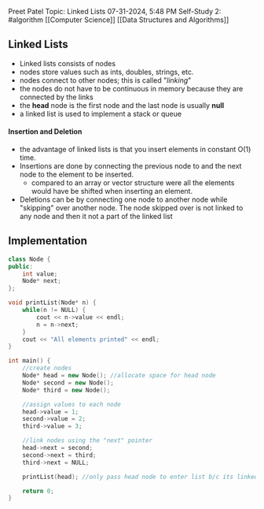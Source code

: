 Preet Patel
Topic: Linked Lists
07-31-2024, 5:48 PM
Self-Study 2:
#algorithm 
[[Computer Science]]
[[Data Structures and Algorithms]]

## Linked Lists
- Linked lists consists of nodes
- nodes store values such as ints, doubles, strings, etc.
- nodes connect to other nodes; this is called "*linking*"
- the nodes do not have to be continuous in memory because they are connected by the links
- the **head** node is the first node and the last node is usually **null**
- a linked list is used to implement a stack or queue

#### Insertion and Deletion
- the advantage of linked lists is that you insert elements in constant O(1) time.
- Insertions are done by connecting the previous node to and the next node to the element to be inserted.
	- compared to an array or vector structure were all the elements would have be shifted when inserting an element.
- Deletions can be by connecting one node to another node while "skipping" over another node. The node skipped over is not linked to any node and then it not a part of the linked list

## Implementation
``` c++
class Node {
public:
	int value;
	Node* next;
};

void printList(Node* n) {
	while(n != NULL) {
		cout << n->value << endl;
		n = n->next;
	}
	cout << "All elements printed" << endl;
}

int main() {
	//create nodes
	Node* head = new Node(); //allocate space for head node
	Node* second = new Node();
	Node* third = new Node();

	//assign values to each node
	head->value = 1;
	second->value = 2;
	third->value = 3;

	//link nodes using the "next" pointer
	head->next = second;
	second->next = third;
	third->next = NULL;

	printList(head); //only pass head node to enter list b/c its linked to others

	return 0;
}
```
